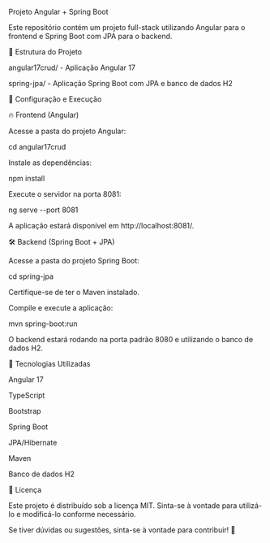 Projeto Angular + Spring Boot

Este repositório contém um projeto full-stack utilizando Angular para o frontend e Spring Boot com JPA para o backend.

📂 Estrutura do Projeto

angular17crud/ - Aplicação Angular 17

spring-jpa/ - Aplicação Spring Boot com JPA e banco de dados H2

🚀 Configuração e Execução

🔥 Frontend (Angular)

Acesse a pasta do projeto Angular:

cd angular17crud

Instale as dependências:

npm install

Execute o servidor na porta 8081:

ng serve --port 8081

A aplicação estará disponível em http://localhost:8081/.

🛠 Backend (Spring Boot + JPA)

Acesse a pasta do projeto Spring Boot:

cd spring-jpa

Certifique-se de ter o Maven instalado.

Compile e execute a aplicação:

mvn spring-boot:run

O backend estará rodando na porta padrão 8080 e utilizando o banco de dados H2.

📌 Tecnologias Utilizadas

Angular 17

TypeScript

Bootstrap

Spring Boot

JPA/Hibernate

Maven

Banco de dados H2

📜 Licença

Este projeto é distribuído sob a licença MIT. Sinta-se à vontade para utilizá-lo e modificá-lo conforme necessário.

Se tiver dúvidas ou sugestões, sinta-se à vontade para contribuir! 🚀